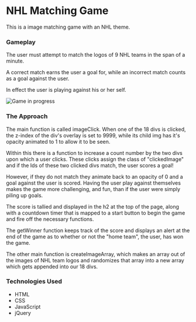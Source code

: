 <h1>NHL Matching Game</h1>
This is a image matching game with an NHL theme.

<h3>Gameplay</h3>
The user must attempt to match the logos of 9 NHL teams in the span of a minute. 

A correct match earns the user a goal for, while an incorrect match counts as a goal against the user.

In effect the user is playing against his or her self. 

![Game in progress](http://i.imgur.com/7arJ2I5.jpg?raw=true "Two sets of correct matches, and an incorrect match fading")

<h3>The Approach</h3>
The main function is called imageClick. When one of the 18 divs is clicked, the z-index of the div's overlay is set to 9999, while its child img has it's opacity animated to 1 to allow it to be seen. 

Within this there is a function to increase a count number by the two divs upon which a user clicks.
These clicks assign the class of "clickedImage" and if the Ids of these two clicked divs match, the user scores a goal! 

However, if they do not match they animate back to an opacity of 0 and a goal against the user is scored. Having the user play against themselves makes the game more challenging, and fun, than if the user were simply piling up goals. 

The score is tallied and displayed in the h2 at the top of the page, along with a countdown timer that is 
mapped to a start button to begin the game and fire off the necessary functions.

The getWinner function keeps track of the score and displays an alert at the end of the game as to 
whether or not the "home team", the user, has won the game. 

The other main function is createImageArray, which makes an array out of the images of NHL team logos and 
randomizes that array into a new array which gets appended into our 18 divs.

<h3>Technologies Used</h3>
<ul>
  <li>HTML</li>
  <li>CSS</li>
  <li>JavaScript</li>
  <li>jQuery</li>
</ul>
